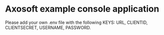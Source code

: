 # Axosoft example console application
Please add your own .env file with the following KEYS: URL, CLIENTID, CLIENTSECRET, USERNAME, PASSWORD.
